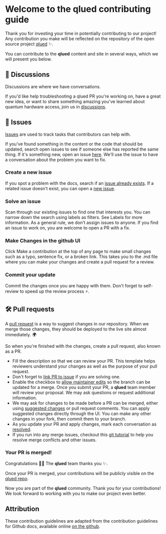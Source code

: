 # Welcome to the qlued contributing guide

Thank you for investing your time in potentially contributing to our project! Any contribution you make will be reflected on the repository of the open source project [qlued](https://github.com/alqor-ug/qlued/) :sparkles:.

You can contribute to the **qlued**  content and site in several ways, which we will present you below. 

## :mega: Discussions

Discussions are where we have conversations.

If you'd like help troubleshooting a qlued PR you're working on, have a great new idea, or want to share something amazing you've learned about quantum hardware access, join us in [discussions](https://github.com/alqor-ug/qlued/discussions/).

## :lady_beetle: Issues
[Issues](https://docs.github.com/en/github/managing-your-work-on-github/about-issues) are used to track tasks that contributors can help with. 

If you've found something in the content or the code that should be updated, search open issues to see if someone else has reported the same thing. If it's something new, open an issue [here](https://github.com/alqor-ug/qlued/issues). We'll use the issue to have a conversation about the problem you want to fix.

### Create a new issue

If you spot a problem with the docs, search if an [issue already exists](https://github.com/alqor-ug/qlued/issues). If a related issue doesn't exist, you can open a [new issue](https://github.com/alqor-ug/qlued/issues/new).

### Solve an issue

Scan through our existing issues to find one that interests you. You can narrow down the search using labels as filters. See Labels for more information. As a general rule, we don’t assign issues to anyone. If you find an issue to work on, you are welcome to open a PR with a fix.

### Make Changes in the github UI

Click Make a contribution at the top of any page to make small changes such as a typo, sentence fix, or a broken link. This takes you to the .md file where you can make your changes and create a pull request for a review.

### Commit your update
Commit the changes once you are happy with them. Don't forget to self-review to speed up the review process :zap:.

## :hammer_and_wrench: Pull requests
A [pull request](https://docs.github.com/en/github/collaborating-with-issues-and-pull-requests/about-pull-requests) is a way to suggest changes in our repository. When we merge those changes, they should be deployed to the live site almost immediately. :earth_africa:

So when you're finished with the changes, create a pull request, also known as a PR.

- Fill the description so that we can review your PR. This template helps reviewers understand your changes as well as the purpose of your pull request. 
- Don't forget to [link PR to issue](https://docs.github.com/en/issues/tracking-your-work-with-issues/linking-a-pull-request-to-an-issue) if you are solving one.
- Enable the checkbox to [allow maintainer edits](https://docs.github.com/en/github/collaborating-with-issues-and-pull-requests/allowing-changes-to-a-pull-request-branch-created-from-a-fork) so the branch can be updated for a merge. Once you submit your PR, a **qlued** team member will review your proposal. We may ask questions or request additional information.
- We may ask for changes to be made before a PR can be merged, either using [suggested changes](https://docs.github.com/en/github/collaborating-with-issues-and-pull-requests/incorporating-feedback-in-your-pull-request) or pull request comments. You can apply suggested changes directly through the UI. You can make any other changes in your fork, then commit them to your branch.
- As you update your PR and apply changes, mark each conversation as [resolved](https://docs.github.com/en/github/collaborating-with-issues-and-pull-requests/commenting-on-a-pull-request#resolving-conversations).
- If you run into any merge issues, checkout this [git tutorial](https://github.com/skills/resolve-merge-conflicts) to help you resolve merge conflicts and other issues.

### Your PR is merged!

Congratulations :tada::tada: The **qlued** team thanks you :sparkles:. 

Once your PR is merged, your contributions will be publicly visible on the [qlued repo](https://github.com/alqor-ug/qlued/). 

Now you are part of the **qlued** community. Thank you for your contributions! We look forward to working with you to make our project even better.

## Attribution

These contribution guidelines are adapted from the contribution guidelines for Github docs, available online [on the github](https://github.com/github/docs/blob/main/CONTRIBUTING.md).
